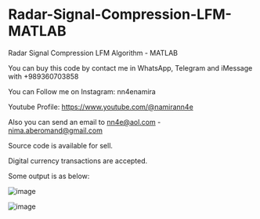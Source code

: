 # Radar-Signal-Compression-LFM-MATLAB
Radar Signal Compression LFM Algorithm - MATLAB

You can buy this code by contact me in WhatsApp, Telegram and iMessage with +989360703858

You can Follow me on Instagram: nn4enamira

Youtube Profile: https://www.youtube.com/@namirann4e

Also you can send an email to nn4e@aol.com - nima.aberomand@gmail.com

Source code is available for sell.

Digital currency transactions are accepted.

Some output is as below:

![image](https://github.com/user-attachments/assets/cbe54990-a24c-449b-9546-4c5ee49c18fa)

![image](https://github.com/user-attachments/assets/d6653652-e996-459d-b95d-b7d2669c7a82)
